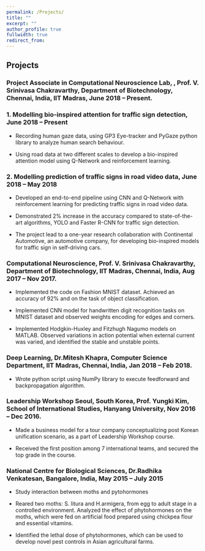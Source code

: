 ```yaml
---
permalink: /Projects/
title: ""
excerpt: ""
author_profile: true
fullwidth: true
redirect_from: 
---
```

## Projects
### Project Associate in Computational Neuroscience Lab, , Prof.  V. Srinivasa Chakravarthy, Department of Biotechnology, Chennai, India, IIT Madras, June 2018 – Present. 

### 1. Modelling bio-inspired attention for traffic sign detection, June 2018 – Present

* Recording human gaze data, using GP3 Eye-tracker and PyGaze python library to analyze human search behaviour.

* Using road data at two different scales to develop a bio-inspired attention model using Q-Network and reinforcement learning.


### 2. Modelling prediction of traffic signs in road video data, June 2018 – May 2018

* Developed an end-to-end pipeline using CNN and Q-Network with reinforcement learning for predicting traffic signs in road video data.

* Demonstrated 2% increase in the accuracy compared to state-of-the-art algorithms, YOLO and Faster R-CNN for traffic sign detection.

* The project lead to a one-year research collaboration with Continental Automotive, an automotive company, for developing bio-inspired models for traffic sign in self-driving cars.


### Computational Neuroscience, Prof.  V. Srinivasa Chakravarthy, Department of Biotechnology, IIT Madras, Chennai, India, Aug 2017 – Nov 2017. 

* Implemented the code on Fashion MNIST dataset.  Achieved an accuracy of 92% and on the task of object classification.

* Implemented CNN model for handwritten digit recognition tasks on MNIST dataset and observed weights encoding for edges and corners.

* Implemented Hodgkin-Huxley and Fitzhugh Nagumo models on MATLAB. Observed variations in action potential when external current was varied, and identified the stable and unstable points. 


### Deep Learning, Dr.Mitesh Khapra, Computer Science Department, IIT Madras, Chennai, India, Jan 2018 – Feb 2018. 

* Wrote python script using NumPy library to execute feedforward and backpropagation algorithm. 



### Leadership Workshop Seoul, South Korea, Prof. Yungki Kim, School of International Studies, Hanyang University, Nov 2016 – Dec 2016. 

* Made a business model for a tour company conceptualizing post Korean unification scenario, as a part of Leadership Workshop course.

* Received the first position among 7 international teams, and secured the top grade in the course.


### National Centre for Biological Sciences, Dr.Radhika Venkatesan, Bangalore, India, May 2015 – July 2015

* Study interaction between moths and pytohormones

* Reared two moths:  S. litura and H.armigera, from egg to adult stage in a controlled environment. Analyzed the effect of phytohormones on the moths, which were fed on artificial food prepared using chickpea flour and essential vitamins.

* Identified the lethal dose of phytohormones, which can be used to develop novel pest controls in Asian agricultural farms.

 


